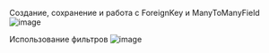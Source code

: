 Создание, сохранение и работа с ForeignKey и ManyToManyField
![image](https://github.com/user-attachments/assets/bacbcdb7-6187-4de2-b6b1-3cb80ab3fdd4)

Использование фильтров
![image](https://github.com/user-attachments/assets/44878f0f-38b9-4223-83ec-f64f7dcd1d62)

